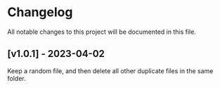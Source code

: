 # Changelog

All notable changes to this project will be documented in this file.

## [v1.0.1] - 2023-04-02

Keep a random file, and then delete all other duplicate files in the same folder.
